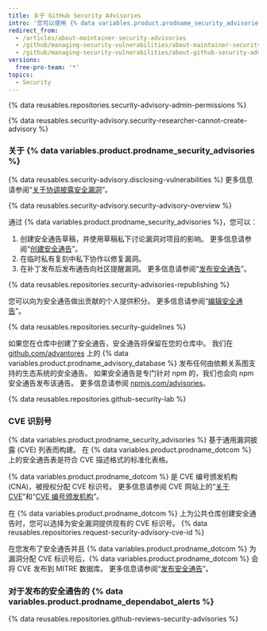 ```yaml
---
title: 关于 GitHub Security Advisories
intro: '您可以使用 {% data variables.product.prodname_security_advisories %} 来私下讨论、修复和发布有关仓库中安全漏洞的信息。'
redirect_from:
  - /articles/about-maintainer-security-advisories
  - /github/managing-security-vulnerabilities/about-maintainer-security-advisories
  - /github/managing-security-vulnerabilities/about-github-security-advisories
versions:
  free-pro-team: '*'
topics:
  - Security
---
```


{% data reusables.repositories.security-advisory-admin-permissions %}

{% data reusables.security-advisory.security-researcher-cannot-create-advisory %}

### 关于 {% data variables.product.prodname_security_advisories %}

{% data reusables.security-advisory.disclosing-vulnerabilities %} 更多信息请参阅“[关于协调披露安全漏洞](/code-security/security-advisories/about-coordinated-disclosure-of-security-vulnerabilities)”。

{% data reusables.security-advisory.security-advisory-overview %}

通过 {% data variables.product.prodname_security_advisories %}，您可以：

1. 创建安全通告草稿，并使用草稿私下讨论漏洞对项目的影响。 更多信息请参阅“[创建安全通告](/github/managing-security-vulnerabilities/creating-a-security-advisory)”。
2. 在临时私有复刻中私下协作以修复漏洞。
3. 在补丁发布后发布通告向社区提醒漏洞。 更多信息请参阅“[发布安全通告](/github/managing-security-vulnerabilities/publishing-a-security-advisory)”。

{% data reusables.repositories.security-advisories-republishing %}

您可以向为安全通告做出贡献的个人提供积分。 更多信息请参阅“[编辑安全通告](/github/managing-security-vulnerabilities/editing-a-security-advisory#about-credits-for-security-advisories)”。

{% data reusables.repositories.security-guidelines %}

如果您在仓库中创建了安全通告，安全通告将保留在您的仓库中。 我们在 [github.com/advantores](https://github.com/advisories) 上的 {% data variables.product.prodname_advisory_database %} 发布任何由依赖关系图支持的生态系统的安全通告。 如果安全通告是专门针对 npm 的，我们也会向 npm 安全通告发布该通告。 更多信息请参阅 [npmjs.com/advisories](https://www.npmjs.com/advisories)。

{% data reusables.repositories.github-security-lab %}

### CVE 识别号

{% data variables.product.prodname_security_advisories %} 基于通用漏洞披露 (CVE) 列表而构建。 在 {% data variables.product.prodname_dotcom %} 上的安全通告表是符合 CVE 描述格式的标准化表格。

{% data variables.product.prodname_dotcom %} 是 CVE 编号颁发机构 (CNA)，被授权分配 CVE 标识号。 更多信息请参阅 CVE 网站上的“[关于 CVE](https://cve.mitre.org/about/index.html)”和“[CVE 编号颁发机构](https://cve.mitre.org/cve/cna.html)”。

在 {% data variables.product.prodname_dotcom %} 上为公共仓库创建安全通告时，您可以选择为安全漏洞提供现有的 CVE 标识号。 {% data reusables.repositories.request-security-advisory-cve-id %}

在您发布了安全通告并且 {% data variables.product.prodname_dotcom %} 为漏洞分配 CVE 标识号后，{% data variables.product.prodname_dotcom %} 会将 CVE 发布到 MITRE 数据库。 更多信息请参阅“[发布安全通告](/github/managing-security-vulnerabilities/publishing-a-security-advisory#requesting-a-cve-identification-number)”。

### 对于发布的安全通告的 {% data variables.product.prodname_dependabot_alerts %}

{% data reusables.repositories.github-reviews-security-advisories %}
